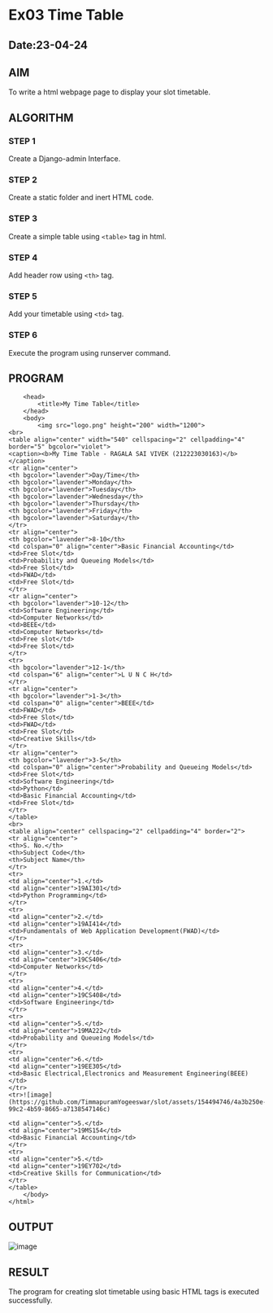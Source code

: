 # Ex03 Time Table
## Date:23-04-24

## AIM
To write a html webpage page to display your slot timetable.

## ALGORITHM
### STEP 1
Create a Django-admin Interface.

### STEP 2
Create a static folder and inert HTML code.

### STEP 3
Create a simple table using ```<table>``` tag in html.

### STEP 4
Add header row using ```<th>``` tag.

### STEP 5
Add your timetable using ```<td>``` tag.

### STEP 6
Execute the program using runserver command.

## PROGRAM
```<html>
    <head>
        <title>My Time Table</title>
    </head>
    <body>
        <img src="logo.png" height="200" width="1200">
<br>
<table align="center" width="540" cellspacing="2" cellpadding="4" border="5" bgcolor="violet">
<caption><b>My Time Table - RAGALA SAI VIVEK (212223030163)</b></caption>
<tr align="center">
<th bgcolor="lavender">Day/Time</th>
<th bgcolor="lavender">Monday</th>
<th bgcolor="lavender">Tuesday</th>
<th bgcolor="lavender">Wednesday</th>
<th bgcolor="lavender">Thursday</th>
<th bgcolor="lavender">Friday</th>
<th bgcolor="lavender">Saturday</th>
</tr>
<tr align="center">
<th bgcolor="lavender">8-10</th>
<td colspan="0" align="center">Basic Financial Accounting</td>
<td>Free Slot</td>
<td>Probability and Queueing Models</td>
<td>Free Slot</td>
<td>FWAD</td>
<td>Free Slot</td>
</tr>
<tr align="center">
<th bgcolor="lavender">10-12</th>
<td>Software Engineering</td>
<td>Computer Networks</td>
<td>BEEE</td>
<td>Computer Networks</td>
<td>Free slot</td>
<td>Free Slot</td>
</tr>
<tr>
<th bgcolor="lavender">12-1</th>
<td colspan="6" align="center">L U N C H</td>
</tr>
<tr align="center">
<th bgcolor="lavender">1-3</th>
<td colspan="0" align="center">BEEE</td>
<td>FWAD</td>
<td>Free Slot</td>
<td>FWAD</td>
<td>Free Slot</td>
<td>Creative Skills</td>
</tr>
<tr align="center">
<th bgcolor="lavender">3-5</th>
<td colspan="0" align="center">Probability and Queueing Models</td>
<td>Free Slot</td>
<td>Software Engineering</td>
<td>Python</td>
<td>Basic Financial Accounting</td>
<td>Free Slot</td>
</tr>
</table>
<br>
<table align="center" cellspacing="2" cellpadding="4" border="2">
<tr align="center">
<th>S. No.</th>
<th>Subject Code</th>
<th>Subject Name</th>
</tr>
<tr>
<td align="center">1.</td>
<td align="center">19AI301</td>
<td>Python Programming</td>
</tr>
<tr>
<td align="center">2.</td>
<td align="center">19AI414</td>
<td>Fundamentals of Web Application Development(FWAD)</td>
</tr>
<tr>
<td align="center">3.</td>
<td align="center">19CS406</td>
<td>Computer Networks</td>
</tr>
<tr>
<td align="center">4.</td>
<td align="center">19CS408</td>
<td>Software Engineering</td>
</tr>
<tr>
<td align="center">5.</td>
<td align="center">19MA222</td>
<td>Probability and Queueing Models</td>
</tr>
<tr>
<td align="center">6.</td>
<td align="center">19EE305</td>
<td>Basic Electrical,Electronics and Measurement Engineering(BEEE)</td>
</tr>
<tr>![image](https://github.com/TimmapuramYogeeswar/slot/assets/154494746/4a3b250e-99c2-4b59-8665-a7138547146c)

<td align="center">5.</td>
<td align="center">19MS154</td>
<td>Basic Financial Accounting</td>
</tr>
<tr>
<td align="center">5.</td>
<td align="center">19EY702</td>
<td>Creative Skills for Communication</td>
</tr>
</table>
    </body>
</html>

```

## OUTPUT
![image](https://github.com/TimmapuramYogeeswar/slot/assets/154494746/85aa70e1-37ae-459b-92b6-3c39f6e6ca28)


## RESULT
The program for creating slot timetable using basic HTML tags is executed successfully.

